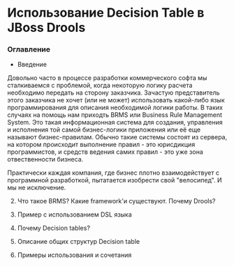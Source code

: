 # Использование Decision Table в JBoss Drools

### Оглавление
* Введение

Довольно часто в процессе разработки коммерческого софта мы сталкиваемся с проблемой, когда некоторую логику расчета необходимо
передать на сторону заказчика. Зачастую представитель этого заказчика не хочет (или не может) использовать какой-либо язык
 программирования для описания необходимой логики работы. В таких случаях на помощь нам приходть BRMS или Business Rule 
 Management System. Это такая информационная система для создания, управления и исполнения той самой бизнес-логики приложения 
 или её еще называют бизнес-правилам. Обычно такие системы состоят из сервера, на котором происходит выполнение правил - 
 это юрисдикция программистов, и средств ведения самих правил - это уже зона отвественности бизнеса.
 
 Практически каждая компания, где бизнес плотно взаимодействует с программной разработкой, пытатается изобрести свой "велосипед".
И мы не исключение.   
  

2. Что такое BRMS? Какие framework'и существуют. Почему Drools?

3. Пример с использованием DSL языка

4. Почему Decision tables? 

5. Описание общих структур Decision table

6. Примеры использования и сочетания
